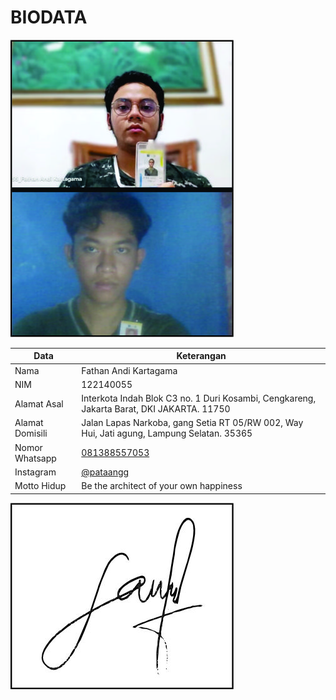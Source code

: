 # BIODATA

![Foto](055_foto.jpg)

| Data            | Keterangan |
| --------------- | ------------- |
| Nama            | Fathan Andi Kartagama |
| NIM             | 122140055 |
| Alamat Asal     | Interkota Indah Blok C3 no. 1 Duri Kosambi, Cengkareng, Jakarta Barat, DKI JAKARTA. 11750 |
| Alamat Domisili | Jalan Lapas Narkoba, gang Setia RT 05/RW 002, Way Hui, Jati agung, Lampung Selatan. 35365 |
| Nomor Whatsapp  | [081388557053](https://wa.me/+6281388557053) |
| Instagram       | [@pataangg](https://instagram.com/pataangg) |
| Motto Hidup     | Be the architect of your own happiness |

![TTD](055_ttd.jpg)
